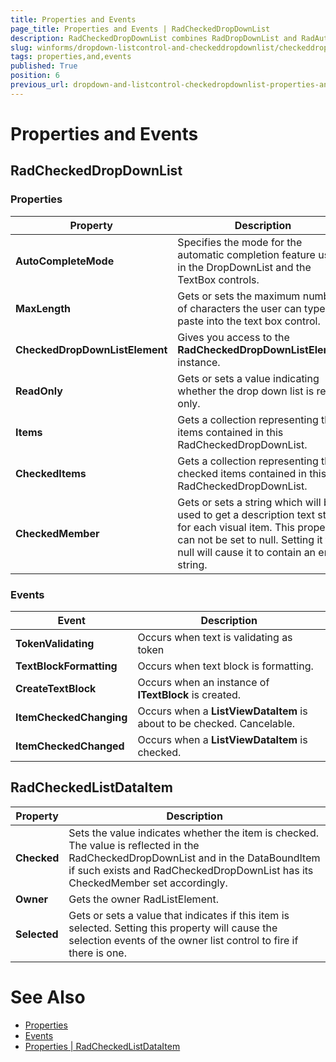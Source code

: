 ```yaml
---
title: Properties and Events
page_title: Properties and Events | RadCheckedDropDownList
description: RadCheckedDropDownList combines RadDropDownList and RadAutoCompleteBox in order to provide functionality to check items in the drop down area and tokenize them in the text area. 
slug: winforms/dropdown-listcontrol-and-checkeddropdownlist/checkeddropdownlist/properties-and-events
tags: properties,and,events
published: True
position: 6
previous_url: dropdown-and-listcontrol-checkedropdownlist-properties-and-events
---
```


# Properties and Events

## RadCheckedDropDownList

### Properties

|Property|Description|
|----|----|
|__AutoCompleteMode__|Specifies the mode for the automatic completion feature used in the DropDownList and the TextBox controls.|
|__MaxLength__|Gets or sets the maximum number of characters the user can type or paste into the text box control.|
|__CheckedDropDownListElement__|Gives you access to the __RadCheckedDropDownListElement__ instance.|
|__ReadOnly__|Gets or sets a value indicating whether the drop down list is read only.|
|__Items__|Gets a collection representing the items contained in this RadCheckedDropDownList.|
|__CheckedItems__|Gets a collection representing the checked items contained in this RadCheckedDropDownList.| 
|__CheckedMember__|Gets or sets a string which will be used to get a description text string for each visual item. This property can not be set to null. Setting it to null will cause it to contain an empty string.|
          
### Events

|Event|Description|
|----|----|
|__TokenValidating__|Occurs when text is validating as token|
|__TextBlockFormatting__|Occurs when text block is formatting.|
|__CreateTextBlock__|Occurs when an instance of __ITextBlock__ is created.|
|__ItemCheckedChanging__|Occurs when a __ListViewDataItem__ is about to be checked. Cancelable.|
|__ItemCheckedChanged__|Occurs when a __ListViewDataItem__ is checked.| 
     

## RadCheckedListDataItem

|Property|Description|
|----|----|
|__Checked__|Sets the value indicates whether the item is checked. The value is reflected in the RadCheckedDropDownList and in the DataBoundItem if such exists and RadCheckedDropDownList has its CheckedMember set accordingly.|
|__Owner__|Gets the owner RadListElement.|
|__Selected__|Gets or sets a value that indicates if this item is selected. Setting this property will cause the selection events of the owner list control to fire if there is one.|

# See Also

* [Properties](http://docs.telerik.com/devtools/winforms/api/html/Properties_T_Telerik_WinControls_UI_RadCheckedDropDownList.htm)
* [Events](http://docs.telerik.com/devtools/winforms/api/html/Methods_T_Telerik_WinControls_UI_RadCheckedDropDownList.htm)
* [Properties | RadCheckedListDataItem ](http://docs.telerik.com/devtools/winforms/api/html/Properties_T_Telerik_WinControls_UI_RadCheckedListDataItem.htm)
